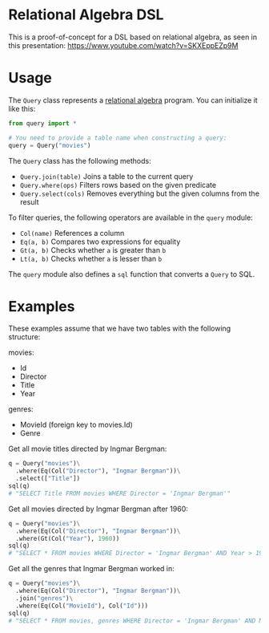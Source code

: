# Relational Algebra DSL

This is a proof-of-concept for a DSL based on relational algebra, as seen in this presentation: <https://www.youtube.com/watch?v=SKXEppEZp9M>

# Usage

The `Query` class represents a [relational algebra][relalg] program. You can initialize it like this:

```python
from query import *

# You need to provide a table name when constructing a query:
query = Query("movies")
```

The `Query` class has the following methods:

- `Query.join(table)` Joins a table to the current query
- `Query.where(ops)` Filters rows based on the given predicate
- `Query.select(cols)` Removes everything but the given columns from the result

To filter queries, the following operators are available in the `query` module:

- `Col(name)` References a column
- `Eq(a, b)` Compares two expressions for equality
- `Gt(a, b)` Checks whether `a` is greater than `b`
- `Lt(a, b)` Checks whether `a` is lesser than `b`

The `query` module also defines a `sql` function that converts a `Query` to SQL.

# Examples

These examples assume that we have two tables with the following structure:

movies:

- Id
- Director
- Title
- Year

genres:

- MovieId (foreign key to movies.Id)
- Genre

Get all movie titles directed by Ingmar Bergman:

```python
q = Query("movies")\
  .where(Eq(Col("Director"), "Ingmar Bergman"))\
  .select(["Title"])
sql(q)
# "SELECT Title FROM movies WHERE Director = 'Ingmar Bergman'"
```

Get all movies directed by Ingmar Bergman after 1960:

```python
q = Query("movies")\
  .where(Eq(Col("Director"), "Ingmar Bergman"))\
  .where(Gt(Col("Year"), 1960))
sql(q)
# "SELECT * FROM movies WHERE Director = 'Ingmar Bergman' AND Year > 1960"
```

Get all the genres that Ingmar Bergman worked in:

```python
q = Query("movies")\
  .where(Eq(Col("Director"), "Ingmar Bergman"))\
  .join("genres")\
  .where(Eq(Col("MovieId"), Col("Id")))
sql(q)
# "SELECT * FROM movies, genres WHERE Director = 'Ingmar Bergman' AND MovieId = Id"
```

[relalg]: https://en.wikipedia.org/wiki/Relational_algebra
